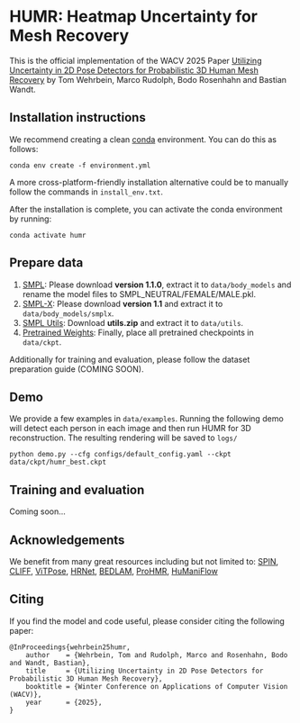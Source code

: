 # HUMR: Heatmap Uncertainty for Mesh Recovery
This is the official implementation of the WACV 2025 Paper [Utilizing Uncertainty in 2D Pose Detectors for Probabilistic 3D Human Mesh Recovery](https://arxiv.org/abs/2411.16289) by Tom Wehrbein, Marco Rudolph, Bodo Rosenhahn and Bastian Wandt.


## Installation instructions
We recommend creating a clean [conda](https://docs.conda.io/) environment. You can do this as follows:
```
conda env create -f environment.yml
```

A more cross-platform-friendly installation alternative could be to manually follow the commands in `install_env.txt`.


After the installation is complete, you can activate the conda environment by running:
```
conda activate humr
```

## Prepare data
1. [SMPL](https://smpl.is.tue.mpg.de/download.php): Please download <strong>version 1.1.0</strong>, extract it to `data/body_models` and rename the model files to SMPL_NEUTRAL/FEMALE/MALE.pkl.
2. [SMPL-X](https://smpl-x.is.tue.mpg.de/download.php): Please download <strong>version 1.1</strong> and extract it to `data/body_models/smplx`.
3. [SMPL Utils](https://cloud.tnt.uni-hannover.de/index.php/s/WqZs5tLMJqcMj9f): Download <strong>utils.zip</strong> and extract it to `data/utils`.
4. [Pretrained Weights](https://cloud.tnt.uni-hannover.de/index.php/s/WqZs5tLMJqcMj9f): Finally, place all pretrained checkpoints in `data/ckpt`.

Additionally for training and evaluation, please follow the dataset preparation guide (COMING SOON). 

## Demo
We provide a few examples in `data/examples`. Running the following demo will detect each person in each image and then run HUMR for 3D reconstruction. The resulting rendering will be saved to `logs/`
```
python demo.py --cfg configs/default_config.yaml --ckpt data/ckpt/humr_best.ckpt
```

## Training and evaluation
Coming soon...

## Acknowledgements
We benefit from many great resources including but not limited to: [SPIN](https://github.com/nkolot/SPIN), [CLIFF](https://github.com/huawei-noah/noah-research/tree/master/CLIFF), [ViTPose](https://github.com/JunkyByte/easy_ViTPose), [HRNet](https://github.com/leoxiaobin/deep-high-resolution-net.pytorch), [BEDLAM](https://github.com/pixelite1201/BEDLAM), [ProHMR](https://github.com/nkolot/ProHMR), [HuManiFlow](https://github.com/akashsengupta1997/HuManiFlow)


## Citing
If you find the model and code useful, please consider citing the following paper:

    @InProceedings{wehrbein25humr,
        author    = {Wehrbein, Tom and Rudolph, Marco and Rosenhahn, Bodo and Wandt, Bastian},
        title     = {Utilizing Uncertainty in 2D Pose Detectors for Probabilistic 3D Human Mesh Recovery},
        booktitle = {Winter Conference on Applications of Computer Vision (WACV)},
        year      = {2025},
    }
